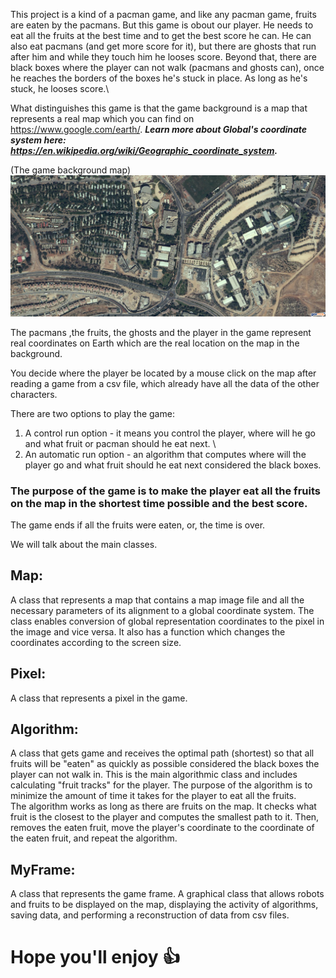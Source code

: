 
This project is a kind of a pacman game, and like any pacman game, fruits are eaten by the pacmans. But this game is obout our player. He needs to eat all the fruits at the best time and to get the best score he can. He can also eat pacmans (and get more score for it), but there are ghosts that run after him and while they touch him he looses score. Beyond that, there are black boxes where the player can not walk (pacmans and ghosts can), once he reaches the borders of the boxes he's stuck in place. As long as he's stuck, he looses score.\

What distinguishes this game is that the game background is a map that represents a real map which you can find on https://www.google.com/earth/.
***Learn more about Global's coordinate system here: https://en.wikipedia.org/wiki/Geographic_coordinate_system.***

(The game background map)
![alt text](https://github.com/maayanbuzaglo/OopNavigtion/blob/master/pictures/Ariel1.png)

The pacmans ,the fruits, the ghosts and the player in the game represent real coordinates on Earth which are the real location on the map in the background.

You decide where the player be located by a mouse click on the map after reading a game from a csv file, which already have all the data of the other characters.

There are two options to play the game:
1. A control run option - it means you control the player, where will he go and what fruit or pacman should he eat next. \
2. An automatic run option - an algorithm that computes where will the player go and what fruit should he eat next considered the black boxes.

### The purpose of the game is to make the player eat all the fruits on the map in the shortest time possible and the best score.

The game ends if all the fruits were eaten, or, the time is over.

We will talk about the main classes.
## Map:
A class that represents a map that contains a map image file and all the necessary parameters of its alignment to a global coordinate system. The class enables conversion of global representation coordinates to the pixel in the image and vice versa. It also has a function which changes the coordinates according to the screen size.

## Pixel:
A class that represents a pixel in the game.

## Algorithm:
A class that gets game and receives the optimal path (shortest) so that all fruits will be "eaten" as quickly as possible considered the black boxes the player can not walk in. This is the main algorithmic class and includes calculating "fruit tracks" for the player. The purpose of the algorithm is to minimize the amount of time it takes for the player to eat all the fruits.\
The algorithm works as long as there are fruits on the map. It checks what fruit is the closest to the player and computes the smallest path to it. Then, removes the eaten fruit, move the player's coordinate to the coordinate of the eaten fruit, and repeat the algorithm.

## MyFrame:
A class that represents the game frame.
A graphical class that allows robots and fruits to be displayed on the map, displaying the activity of algorithms, saving data, and performing a reconstruction of data from csv files.




# Hope you'll enjoy :+1:
